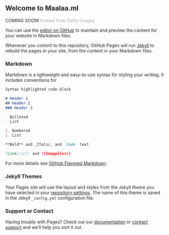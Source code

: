 ## Welcome to Maalaa.ml

COMING SOON!
<a id='E9N9Wi_fQ-JR2KlPE1rYVg' class='gie-single' href='http://www.gettyimages.ca/detail/823662548' target='_blank' style='color:#a7a7a7;text-decoration:none;font-weight:normal !important;border:none;display:inline-block;'>Embed from Getty Images</a><script>window.gie=window.gie||function(c){(gie.q=gie.q||[]).push(c)};gie(function(){gie.widgets.load({id:'E9N9Wi_fQ-JR2KlPE1rYVg',sig:'FuXkbPG6i24nGEJwXrLqjByo7YNVkXKLq4_gt3Rt15Y=',w:'509px',h:'339px',items:'823662548',caption: true ,tld:'ca',is360: false })});</script><script src='//embed-cdn.gettyimages.com/widgets.js' charset='utf-8' async></script>

You can use the [editor on GitHub](https://github.com/cssbramspace1/maalaa.ml/edit/master/index.md) to maintain and preview the content for your website in Markdown files.

Whenever you commit to this repository, GitHub Pages will run [Jekyll](https://jekyllrb.com/) to rebuild the pages in your site, from the content in your Markdown files.

### Markdown

Markdown is a lightweight and easy-to-use syntax for styling your writing. It includes conventions for

```markdown
Syntax highlighted code block

# Header 1
## Header 2
### Header 3

- Bulleted
- List

1. Numbered
2. List

**Bold** and _Italic_ and `Code` text

[Link](url) and ![Image](src)
```

For more details see [GitHub Flavored Markdown](https://guides.github.com/features/mastering-markdown/).

### Jekyll Themes

Your Pages site will use the layout and styles from the Jekyll theme you have selected in your [repository settings](https://github.com/cssbramspace1/maalaa.ml/settings). The name of this theme is saved in the Jekyll `_config.yml` configuration file.

### Support or Contact

Having trouble with Pages? Check out our [documentation](https://help.github.com/categories/github-pages-basics/) or [contact support](https://github.com/contact) and we’ll help you sort it out.
